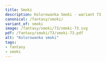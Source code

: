 ```yaml
---
title: Smoki
description: Kolorowanka Smoki - wariant 73
canonical: /fantasy/smoki/
variant_of: smoki
image: /fantasy/smoki/73/smoki-73.svg
pdf: /fantasy/smoki/73/smoki-73.pdf
alt: "Kolorowanka smoki"
tags:
- fantasy
- smoki
---
```

